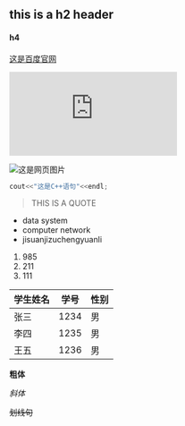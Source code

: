 ## this is a h2 header

#### h4

[这是百度官网](https://www.baidu.com/)

![查看另一个文件点击这里](https://github.com/NormanWhc/wuhaucong2118/blob/main/README.md)

![这是网页图片](https://img1.baidu.com/it/u=3669624608,2494558275&fm=26&fmt=auto&gp=0.jpg)

```C++
cout<<"这是C++语句"<<endl;
```

> THIS IS A QUOTE

- data system
- computer network
- jisuanjizuchengyuanli

1. 985
2. 211
3. 111

| 学生姓名 | 学号 | 性别 |
| -------- | ---- | ---- |
| 张三     | 1234 | 男   |
| 李四     | 1235 | 男   |
| 王五     | 1236 | 男   |


**粗体**

*斜体*

~~划线句~~

